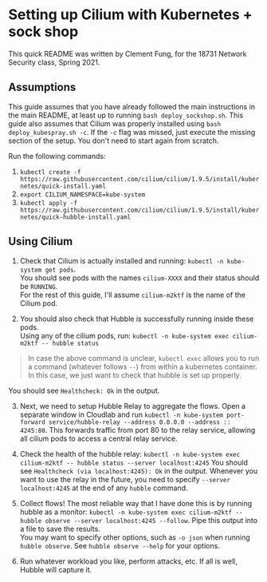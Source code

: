 # Setting up Cilium with Kubernetes + sock shop

This quick README was written by Clement Fung, for the 18731 Network Security class, Spring 2021.

## Assumptions

This guide assumes that you have already followed the main instructions in the main README, at least up to running 
`bash deploy_sockshop.sh`. This guide also assumes that Cilium was properly installed using `bash deploy_kubespray.sh -c`. If the `-c` flag was missed, just execute the missing section of the setup. You don't need to start again from scratch.

Run the following commands:
1. `kubectl create -f https://raw.githubusercontent.com/cilium/cilium/1.9.5/install/kubernetes/quick-install.yaml`
2. `export CILIUM_NAMESPACE=kube-system`
3. `kubectl apply -f https://raw.githubusercontent.com/cilium/cilium/1.9.5/install/kubernetes/quick-hubble-install.yaml`

## Using Cilium

1. Check that Cilium is actually installed and running: `kubectl -n kube-system get pods`.  
You should see pods with the names `cilium-XXXX` and their status should be `RUNNING`.  
For the rest of this guide, I'll assume `cilium-m2ktf` is the name of the Cilium pod.

2. You should also check that Hubble is successfully running inside these pods.  
Using any of the cilium pods, run: `kubectl -n kube-system exec cilium-m2ktf -- hubble status`

> In case the above command is unclear, `kubectl exec` allows you to run a command (whatever follows `--`) from within a kubernetes container. In this case, we just want to check that hubble is set up properly.

You should see `Healthcheck: Ok` in the output.

3. Next, we need to setup Hubble Relay to aggregate the flows. 
Open a separate window in Cloudlab and run `kubectl -n kube-system port-forward service/hubble-relay --address 0.0.0.0 --address :: 4245:80`. 
This forwards traffic from port 80 to the relay service, allowing all cilium pods to access a central relay service. 

4. Check the health of the hubble relay: `kubectl -n kube-system exec cilium-m2ktf -- hubble status --server localhost:4245`
You should see `Healthcheck (via localhost:4245): Ok` in the output. 
Whenever you want to use the relay in the future, you need to specify `--server localhost:4245` at the end of any `hubble` command.

5. Collect flows! The most reliable way that I have done this is by running hubble as a monitor: `kubectl -n kube-system exec cilium-m2ktf -- hubble observe --server localhost:4245 --follow`. Pipe this output into a file to save the results.  
You may want to specify other options, such as `-o json` when running `hubble observe`. See `hubble observe --help` for your options.

6. Run whatever workload you like, perform attacks, etc. If all is well, Hubble will capture it.

